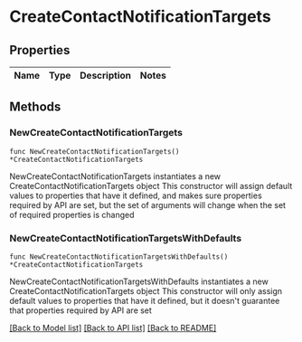 # CreateContactNotificationTargets

## Properties

Name | Type | Description | Notes
------------ | ------------- | ------------- | -------------

## Methods

### NewCreateContactNotificationTargets

`func NewCreateContactNotificationTargets() *CreateContactNotificationTargets`

NewCreateContactNotificationTargets instantiates a new CreateContactNotificationTargets object
This constructor will assign default values to properties that have it defined,
and makes sure properties required by API are set, but the set of arguments
will change when the set of required properties is changed

### NewCreateContactNotificationTargetsWithDefaults

`func NewCreateContactNotificationTargetsWithDefaults() *CreateContactNotificationTargets`

NewCreateContactNotificationTargetsWithDefaults instantiates a new CreateContactNotificationTargets object
This constructor will only assign default values to properties that have it defined,
but it doesn't guarantee that properties required by API are set


[[Back to Model list]](../README.md#documentation-for-models) [[Back to API list]](../README.md#documentation-for-api-endpoints) [[Back to README]](../README.md)


